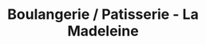 ---
title: "Boulangerie / Patisserie - La Madeleine"
url: /laigle/boulangerie-patisserie-la-madeleine/
shop: Bäckerei
---